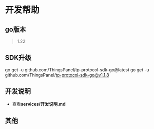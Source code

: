 # 开发帮助

## go版本

>1.22

## SDK升级

go get -u github.com/ThingsPanel/tp-protocol-sdk-go@latest
go get -u github.com/ThingsPanel/tp-protocol-sdk-go@v1.1.8

## 开发说明

- 查看**services/开发说明.md**

## 其他
